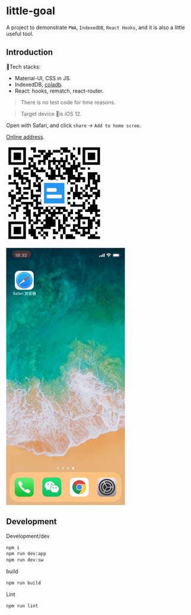 # little-goal

A project to demonstrate `PWA`, `IndexedDB`, `React Hooks`, and it is also a little useful tool.

## Introduction

Tech stacks:
* Material-UI, CSS in JS.
* IndexedDB, [coladb](https://github.com/xwcoder/coladb).
* React: hooks, rematch, react-router.

>There is no test code for time reasons.

>Target device is iOS 12.

Open with Safari, and click `share` -> `Add to home scree`.

[Online address](https://xwcoder.github.io/little-goal/).

![QR code](./static/qr.png)

![record screen](./static/rs.gif)

## Development

Development/dev
```bash
npm i
npm run dev:app
npm run dev:sw
```

build
```bash
npm run build
```

Lint
```bash
npm run lint
```
